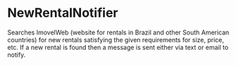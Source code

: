 # NewRentalNotifier
 Searches ImovelWeb (website for rentals in Brazil and other South American countries) for new rentals satisfying the given requirements for size, price, etc. If a new rental is found then a message is sent either via text or email to notify.

